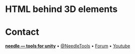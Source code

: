 # HTML behind 3D elements


# Contact

<b>[needle — tools for unity](https://needle.tools)</b> • 
[@NeedleTools](https://twitter.com/NeedleTools) • 
[Forum](https://forum.needle.tools) • 
[Youtube](https://www.youtube.com/@needle-tools)

